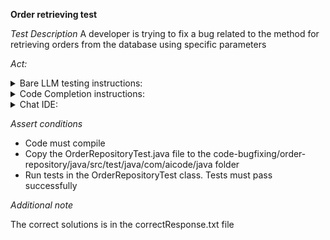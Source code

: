 **Order retrieving test**

*Test Description*
A developer is trying to fix a bug related to the method for retrieving orders from the database using specific parameters

*Act:*

<details>
<summary>Bare LLM testing instructions:</summary>

- Open the prompt.txt file
- Copy a question located in the prompt.txt file to the chat window
- Submit the question
- Open the project code-bugfixing/order-repository/java
- Open the OrderRepository class
- Change the findOrdersByStatusAndCustomerAndCostRangeAndDateRange method to the suggested method

</details>
<details>
<summary>Code Completion instructions:</summary>

- Open the project code-bugfixing/order-repository/java
- Open the OrderRepository class
- Type after the findOrdersByStatusAndCustomerAndCostRangeAndDateRange method:

```java
// Rewrite the findOrdersByStatusAndCustomerAndCostRangeAndDateRange method to fix the bug
```

- Press ENTER
- Accept a sequence of suggestions using the TAB and ENTER keys
- Change the findOrdersByStatusAndCustomerAndCostRangeAndDateRange method to the suggested method

</details>

<details>
<summary>Chat IDE:</summary>

- Open the project code-bugfixing/order-repository/java
- Open the OrderRepository class
- Type in the chat window:

> Rewrite the findOrdersByStatusAndCustomerAndCostRangeAndDateRange method to fix the bug

- Change the findOrdersByStatusAndCustomerAndCostRangeAndDateRange method to the suggested method

</details>

*Assert conditions*

- Code must compile
- Copy the OrderRepositoryTest.java file to the code-bugfixing/order-repository/java/src/test/java/com/aicode/java folder
- Run tests in the OrderRepositoryTest class. Tests must pass successfully

*Additional note*

The correct solutions is in the correctResponse.txt file